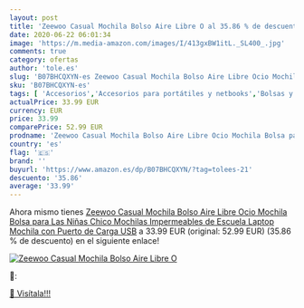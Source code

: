 ```yaml
---
layout: post
title: 'Zeewoo Casual Mochila Bolso Aire Libre O al 35.86 % de descuento'
date: 2020-06-22 06:01:34
image: 'https://m.media-amazon.com/images/I/413gxBW1itL._SL400_.jpg'
comments: true
category: ofertas
author: 'tole.es'
slug: 'B07BHCQXYN-es Zeewoo Casual Mochila Bolso Aire Libre Ocio Mochila Bolsa...'
sku: 'B07BHCQXYN-es'
tags: [ 'Accesorios','Accesorios para portátiles y netbooks','Bolsas y fundas para portátiles y netbooks','Bolígrafos, lápices y útiles de escritura','Equipaje','Informática','Mochilas','Mochilas para portátiles y netbooks','Mochilas tipo casual','Oficina y papelería','Rotuladores permanentes','Rotuladores y subrayadores','mochila', ]
actualPrice: 33.99 EUR
currency: EUR
price: 33.99
comparePrice: 52.99 EUR
prodname: 'Zeewoo Casual Mochila Bolso Aire Libre Ocio Mochila Bolsa para Las Niñas Chico Mochilas Impermeables de Escuela Laptop Mochila con Puerto de Carga USB'
country: 'es'
flag: '🇪🇸'
brand: ''
buyurl: 'https://www.amazon.es/dp/B07BHCQXYN/?tag=tolees-21'
descuento: '35.86'
average: '33.99'
---
```


Ahora mismo tienes [Zeewoo Casual Mochila Bolso Aire Libre Ocio Mochila Bolsa para Las Niñas Chico Mochilas Impermeables de Escuela Laptop Mochila con Puerto de Carga USB](https://www.amazon.es/dp/B07BHCQXYN/?tag=tolees-21) a 33.99 EUR (original: 52.99 EUR) (35.86 %  de descuento) en el siguiente enlace!

[![Zeewoo Casual Mochila Bolso Aire Libre O](https://m.media-amazon.com/images/I/413gxBW1itL._SL400_.jpg)](https://www.amazon.es/dp/B07BHCQXYN/?tag=tolees-21)

🔎:


[🛒 Visítala!!!](https://www.amazon.es/dp/B07BHCQXYN/?tag=tolees-21)
